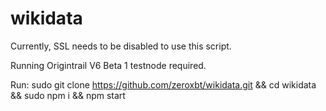 # wikidata

Currently, SSL needs to be disabled to use this script.

Running Origintrail V6 Beta 1 testnode required.

Run: sudo git clone https://github.com/zeroxbt/wikidata.git && cd wikidata && sudo npm i && npm start
